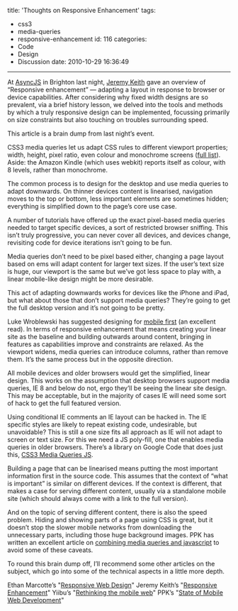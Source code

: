 title: 'Thoughts on Responsive Enhancement'
tags:
  - css3
  - media-queries
  - responsive-enhancement
id: 116
categories:
  - Code
  - Design
  - Discussion
date: 2010-10-29 16:36:49
---

At [AsyncJS](http://asyncjs.com/responsive-enhancement/) in Brighton last night, [Jeremy Keith](http://adactio.com/journal/1700/) gave an overview of “Responsive enhancement” — adapting a layout in response to browser or device capabilities. After considering why fixed width designs are so prevalent, via a brief history lesson, we delved into the tools and methods by which a truly responsive design can be implemented, focussing primarily on size constraints but also touching on troubles surrounding speed.

This article is a brain dump from last night’s event.

CSS3 media queries let us adapt CSS rules to different viewport properties; width, height, pixel ratio, even colour and monochrome screens ([full list](http://www.w3.org/TR/css3-mediaqueries/#contents)). Aside: the Amazon Kindle (which uses webkit) reports itself as colour, with 8 levels, rather than monochrome.

The common process is to design for the desktop and use media queries to adapt downwards. On thinner devices content is linearised, navigation moves to the top or bottom, less important elements are sometimes hidden; everything is simplified down to the page’s core use case.

A number of tutorials have offered up the exact pixel-based media queries needed to target specific devices, a sort of restricted browser sniffing. This isn’t truly progressive, you can never cover all devices, and devices change, revisiting code for device iterations isn’t going to be fun.

Media queries don’t need to be pixel based either, changing a page layout based on ems will adapt content for larger text sizes. If the user’s text size is huge, our viewport is the same but we’ve got less space to play with, a linear mobile-like design might be more desirable.

This act of adapting downwards works for devices like the iPhone and iPad, but what about those that don’t support media queries? They’re going to get the full desktop version and it’s not going to be pretty.

Luke Wroblewski has suggested designing for [mobile first](http://www.lukew.com/ff/entry.asp?933) (an excellent read). In terms of responsive enhancement that means creating your linear site as the baseline and building outwards around content, bringing in features as capabilities improve and constraints are relaxed. As the viewport widens, media queries can introduce columns, rather than remove them. It’s the same process but in the opposite direction.

All mobile devices and older browsers would get the simplified, linear design. This works on the assumption that desktop browsers support media queries, IE 8 and below do not, ergo they’ll be seeing the linear site design. This may be acceptable, but in the majority of cases IE will need some sort of hack to get the full featured version.

Using conditional IE comments an IE layout can be hacked in. The IE specific styles are likely to repeat existing code, undesirable, but unavoidable? This is still a one size fits all approach as IE will not adapt to screen or text size. For this we need a JS poly-fill, one that enables media queries in older browsers. There’s a library on Google Code that does just this, [CSS3 Media Queries JS](http://code.google.com/p/css3-mediaqueries-js/).

Building a page that can be linearised means putting the most important information first in the source code. This assumes that the context of “what is important” is similar on different devices. If the context is different, that makes a case for serving different content, usually via a standalone mobile site (which should always come with a link to the full version).

And on the topic of serving different content, there is also the speed problem. Hiding and showing parts of a page using CSS is great, but it doesn’t stop the slower mobile networks from downloading the unnecessary parts, including those huge background images. PPK has written an excellent article on [combining media queries and javascript](http://www.quirksmode.org/blog/archives/2010/08/combining_media.html) to avoid some of these caveats.

To round this brain dump off, I’ll recommend some other articles on the subject, which go into some of the technical aspects in a little more depth.

Ethan Marcotte’s "[Responsive Web Design](http://www.alistapart.com/articles/responsive-web-design/)"
Jeremy Keith’s "[Responsive Enhancement](http://adactio.com/journal/1700/)"
Yiibu’s "[Rethinking the mobile web](http://yiibu.com/articles/rethinking-the-mobile-web/)"
PPK’s "[State of Mobile Web Development](http://www.quirksmode.org/blog/archives/2010/09/state_of_mobile.html)"
